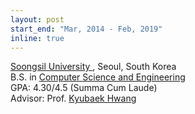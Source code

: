 ```yaml
---
layout: post
start_end: "Mar, 2014 - Feb, 2019"
inline: true
---
```


[Soongsil University
](https://ssu.ac.kr/), Seoul, South Korea \
B.S. in [Computer Science and Engineering](https://cse.ssu.ac.kr/) \
GPA: 4.30/4.5 (Summa Cum Laude) \
Advisor: Prof. [Kyubaek Hwang](http://ml.ssu.ac.kr/kbhwang/kbhwang.html)